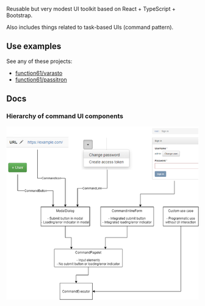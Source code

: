 Reusable but very modest UI toolkit based on React + TypeScript + Bootstrap.

Also includes things related to task-based UIs (command pattern).


Use examples
------------

See any of these projects:

- [function61/varasto](https://github.com/function61/varasto)
- [function61/passitron](https://github.com/function61/passitron)


Docs
----

### Hierarchy of command UI components

![](docs/command_components_hierarchy.png)
